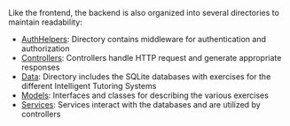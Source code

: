 Like the frontend, the backend is also organized into several directories to maintain readability:

* [AuthHelpers](AuthHelpers): Directory contains middleware for authentication and authorization
* [Controllers](Controllers): Controllers handle HTTP request and generate appropriate responses
* [Data](Data): Directory includes the SQLite databases with exercises for the different Intelligent Tutoring Systems
* [Models](Models): Interfaces and classes for describing the various exercises
* [Services](Services): Services interact with the databases and are utilized by controllers

